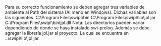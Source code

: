 Para su correcto funcionamiento se deben agregar tres variables de ambiente al Path del sistema (Al meno en Windows). Dichas variables son las siguientes.
C:\Program Files\swipl\bin
C:\Program Files\swipl\lib\jpl.jar
C:\Program Files\swipl\bin\jpl.dll
Nota: Las directorios pueden variar dependiendo de donde se haya instalado swi-prolog.
Además se debe agregar la librería jpl.jar al proyecto. La cual se encuentra en ..\swipl\lib\jpl.jar.
